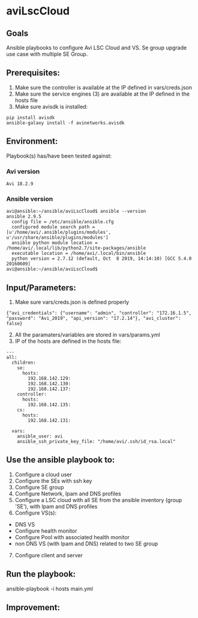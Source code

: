 # aviLscCloud

## Goals
Ansible playbooks to configure Avi LSC Cloud and VS.
Se group upgrade use case with multiple SE Group.

## Prerequisites:
1. Make sure the controller is available at the IP defined in vars/creds.json
2. Make sure the service engines (3) are available at the IP defined in the hosts file
2. Make sure avisdk is installed:
```
pip install avisdk
ansible-galaxy install -f avinetworks.avisdk
```

## Environment:

Playbook(s) has/have been tested against:

### Avi version

```
Avi 18.2.9
```

### Ansible version

```
avi@ansible:~/ansible/aviLscCloud$ ansible --version
ansible 2.9.5
  config file = /etc/ansible/ansible.cfg
  configured module search path = [u'/home/avi/.ansible/plugins/modules', u'/usr/share/ansible/plugins/modules']
  ansible python module location = /home/avi/.local/lib/python2.7/site-packages/ansible
  executable location = /home/avi/.local/bin/ansible
  python version = 2.7.12 (default, Oct  8 2019, 14:14:10) [GCC 5.4.0 20160609]
avi@ansible:~/ansible/aviLscCloud$
```

## Input/Parameters:

1. Make sure vars/creds.json is defined properly
```
{"avi_credentials": {"username": "admin", "controller": "172.16.1.5", "password": "Avi_2019", "api_version": "17.2.14"}, "avi_cluster": false}
```
2. All the paramaters/variables are stored in vars/params.yml
3. IP of the hosts are defined in the hosts file:
```
---
all:
  children:
    se:
      hosts:
        192.168.142.129:
        192.168.142.130:
        192.168.142.137:
    controller:
      hosts:
        192.168.142.135:
    cs:
      hosts:
        192.168.142.131:

  vars:
    ansible_user: avi
    ansible_ssh_private_key_file: "/home/avi/.ssh/id_rsa.local"
```

## Use the ansible playbook to:
1. Configure a cloud user
2. Configure the SEs with ssh key
3. Configure SE group
4. Configure Network, Ipam and DNS profiles
5. Configure a LSC cloud with all SE from the ansible inventory (group 'SE'), with Ipam and DNS profiles
6. Configure VS(s):
- DNS VS
- Configure health monitor
- Configure Pool with associated health monitor
- non DNS VS (with Ipam and DNS) related to two SE group
7. Configure client and server

## Run the playbook:
ansible-playbook -i hosts main.yml

## Improvement:
